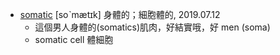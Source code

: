 - [somatic](https://tw.dictionary.search.yahoo.com/search?p=somatic) [soˋmætɪk] 身體的；細胞體的, 2019.07.12
  - 這個男人身體的(somatics)肌肉，好結實哦，好 men (soma)
  - somatic cell 體細胞
